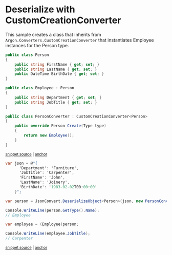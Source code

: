 # Deserialize with CustomCreationConverter

This sample creates a class that inherits from `Argon.Converters.CustomCreationConverter`
 that instantiates Employee instances for the Person type.

<!-- snippet: DeserializeCustomCreationConverterTypes -->
<a id='snippet-deserializecustomcreationconvertertypes'></a>
```cs
public class Person
{
    public string FirstName { get; set; }
    public string LastName { get; set; }
    public DateTime BirthDate { get; set; }
}

public class Employee : Person
{
    public string Department { get; set; }
    public string JobTitle { get; set; }
}

public class PersonConverter : CustomCreationConverter<Person>
{
    public override Person Create(Type type)
    {
        return new Employee();
    }
}
```
<sup><a href='/src/Tests/Documentation/Samples/Serializer/DeserializeCustomCreationConverter.cs#L32-L53' title='Snippet source file'>snippet source</a> | <a href='#snippet-deserializecustomcreationconvertertypes' title='Start of snippet'>anchor</a></sup>
<!-- endSnippet -->

<!-- snippet: DeserializeCustomCreationConverterUsage -->
<a id='snippet-deserializecustomcreationconverterusage'></a>
```cs
var json = @"{
      'Department': 'Furniture',
      'JobTitle': 'Carpenter',
      'FirstName': 'John',
      'LastName': 'Joinery',
      'BirthDate': '1983-02-02T00:00:00'
    }";

var person = JsonConvert.DeserializeObject<Person>(json, new PersonConverter());

Console.WriteLine(person.GetType().Name);
// Employee

var employee = (Employee)person;

Console.WriteLine(employee.JobTitle);
// Carpenter
```
<sup><a href='/src/Tests/Documentation/Samples/Serializer/DeserializeCustomCreationConverter.cs#L58-L76' title='Snippet source file'>snippet source</a> | <a href='#snippet-deserializecustomcreationconverterusage' title='Start of snippet'>anchor</a></sup>
<!-- endSnippet -->
